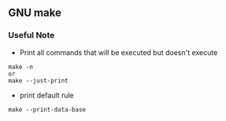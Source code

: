 GNU make
---------------------------------------------

### Useful Note

* Print all commands that will be executed but doesn't execute
```
make -n
or
make --just-print
```

* print default rule

```
make --print-data-base
```
